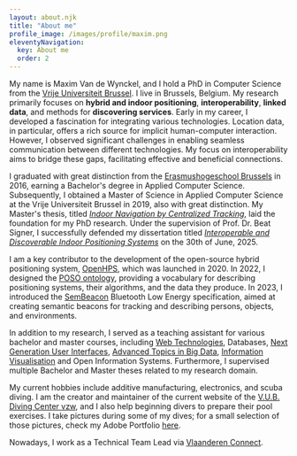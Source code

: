 ```yaml
---
layout: about.njk
title: "About me"
profile_image: /images/profile/maxim.png
eleventyNavigation:
  key: About me
  order: 2
---
```

My name is Maxim Van de Wynckel, and I hold a PhD in Computer Science from the [Vrije Universiteit Brussel](https://vub.be). I live in Brussels, Belgium. My research primarily focuses on **hybrid and indoor positioning**, **interoperability**, **linked data**, and methods for **discovering services**. Early in my career, I developed a fascination for integrating various technologies. Location data, in particular, offers a rich source for implicit human-computer interaction. However, I observed significant challenges in enabling seamless communication between different technologies. My focus on interoperability aims to bridge these gaps, facilitating effective and beneficial connections.

I graduated with great distinction from the [Erasmushogeschool Brussels](https://www.erasmushogeschool.be/en) in 2016, earning a Bachelor's degree in Applied Computer Science. Subsequently, I obtained a Master of Science in Applied Computer Science at the Vrije Universiteit Brussel in 2019, also with great distinction. My Master's thesis, titled *[Indoor Navigation by Centralized Tracking](/publications/2019/thesis)*, laid the foundation for my PhD research. Under the supervision of Prof. Dr. Beat Signer, I successfully defended my dissertation titled *[Interoperable and Discoverable Indoor Positioning Systems](/publications/2025/phd)* on the 30th of June, 2025.

I am a key contributor to the development of the open-source hybrid positioning system, [OpenHPS](https://openhps.org), which was launched in 2020. In 2022, I designed the [POSO ontology](https://poso.openhps.org), providing a vocabulary for describing positioning systems, their algorithms, and the data they produce. In 2023, I introduced the [SemBeacon](https://sembeacon.org) Bluetooth Low Energy specification, aimed at creating semantic beacons for tracking and describing persons, objects, and environments.

In addition to my research, I served as a teaching assistant for various bachelor and master courses, including [Web Technologies](https://wise.vub.ac.be/course/web-technologies), Databases, [Next Generation User Interfaces](https://wise.vub.ac.be/course/next-generation-user-interfaces), [Advanced Topics in Big Data](https://wise.vub.ac.be/course/advanced-topics-big-data), [Information Visualisation](https://wise.vub.ac.be/course/information-visualisation) and Open Information Systems. Furthermore, I supervised multiple Bachelor and Master theses related to my research domain.

My current hobbies include additive manufacturing, electronics, and scuba diving. I am the creator and maintainer of the current website of the [V.U.B. Diving Center vzw](https://www.vubdivingcenter.be), and I also help beginning divers to prepare their pool exercises. I take pictures during some of my dives; for a small selection of those pictures, check my Adobe Portfolio [here](https://diving.maximvdw.be).

Nowadays, I work as a Technical Team Lead via [Vlaanderen Connect](https://vlaanderenconnect.be).